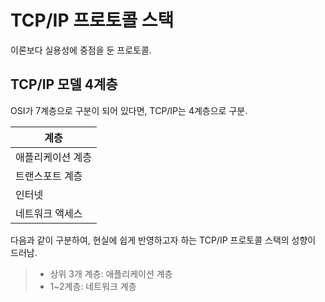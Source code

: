 # TCP/IP 프로토콜 스택

이론보다 실용성에 중점을 둔 프로토콜.  

## TCP/IP 모델 4계층

OSI가 7계층으로 구분이 되어 있다면, TCP/IP는 4계층으로 구분.

| 계층 |
| --- |
| 애플리케이션 계층 |
| 트랜스포트 계층 |
| 인터넷 | 
| 네트워크 액세스 |

다음과 같이 구분하여, 현실에 쉽게 반영하고자 하는 TCP/IP 프로토콜 스택의 성향이 드러남.

> + 상위 3개 계층: 애플리케이션 계층
> + 1~2계층: 네트워크 계층

